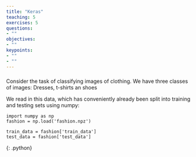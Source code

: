 ```yaml
---
title: "Keras"
teaching: 5
exercises: 5
questions:
- ""
objectives:
- ""
keypoints:
- ""
- ""
---
```


###

Consider the task of classifying images of clothing. We have three classes
of images: Dresses, t-shirts an shoes

We read in this data, which has conveniently already been split into
training and testing sets using numpy:

~~~
import numpy as np
fashion = np.load('fashion.npz')

train_data = fashion['train_data']
test_data = fashion['test_data']
~~~
{: .python}
